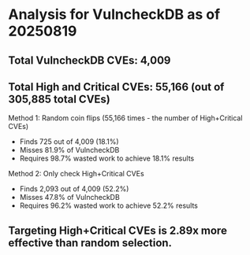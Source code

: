 # Analysis for VulncheckDB as of 20250819

## Total VulncheckDB CVEs: 4,009
## Total High and Critical CVEs: 55,166 (out of 305,885 total CVEs)

Method 1: Random coin flips (55,166 times - the number of High+Critical CVEs)
  - Finds 725 out of 4,009 (18.1%)
  - Misses 81.9% of VulncheckDB
  - Requires 98.7% wasted work to achieve 18.1% results

Method 2: Only check High+Critical CVEs
  - Finds 2,093 out of 4,009 (52.2%)
  - Misses 47.8% of VulncheckDB
  - Requires 96.2% wasted work to achieve 52.2% results

## Targeting High+Critical CVEs is 2.89x more effective than random selection.
